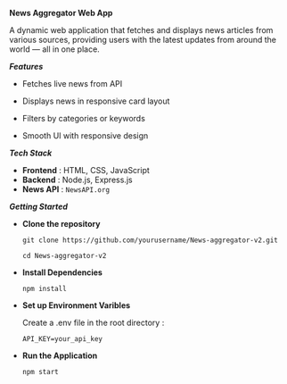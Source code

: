 ****News Aggregator Web App****

A dynamic web application that fetches and displays news articles from various sources, providing users with the latest updates from around the world — all in one place.

***Features***
- Fetches live news from API

- Displays news in responsive card layout

- Filters by categories or keywords

- Smooth UI with responsive design

***Tech Stack***
- **Frontend** : HTML, CSS, JavaScript
- **Backend** : Node.js, Express.js
- **News API** : `NewsAPI.org`

 ***Getting Started***
 - **Clone the repository**
   
   `git clone https://github.com/yourusername/News-aggregator-v2.git`

   `cd News-aggregator-v2`

- **Install Dependencies**

  `npm install`

- **Set up Environment Varibles**

   Create a .env file in the root directory :
 
  `API_KEY=your_api_key`

- **Run the Application**

  `npm start`
